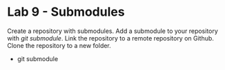 # Lab 9 - Submodules

Create a repository with submodules. Add a submodule to your repository with *git submodule*. Link the repository to a remote repository on Github. Clone the repository to a new folder.

* git submodule